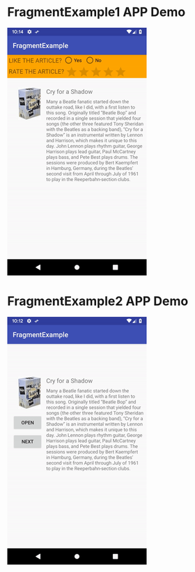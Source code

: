 # FragmentExample1 APP Demo
![Demo](gif/FragmentExample1.gif)

# FragmentExample2 APP Demo
![Demo](gif/FragmentExample2.gif)
